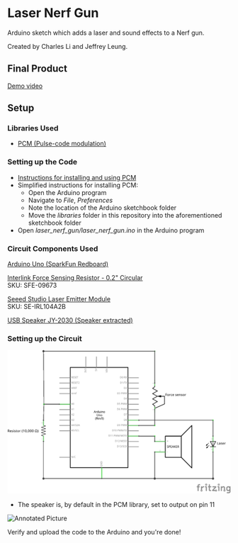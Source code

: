 # Laser Nerf Gun

Arduino sketch which adds a laser and sound effects to a Nerf gun.

Created by Charles Li and Jeffrey Leung.

## Final Product
[Demo video](https://www.youtube.com/watch?v=3ZZukPEmepA)

## Setup

### Libraries Used
* [PCM (Pulse-code modulation)](https://github.com/damellis/PCM)

### Setting up the Code
* [Instructions for installing and using PCM](http://highlowtech.org/?p=1963)
* Simplified instructions for installing PCM:
  * Open the Arduino program
  * Navigate to _File_, _Preferences_
  * Note the location of the Arduino sketchbook folder
  * Move the _libraries_ folder in this repository into the aforementioned sketchbook folder
* Open *laser\_nerf\_gun/laser\_nerf\_gun.ino* in the Arduino program

### Circuit Components Used
[Arduino Uno (SparkFun Redboard)](https://www.sparkfun.com/products/12757)

[Interlink Force Sensing Resistor - 0.2" Circular](https://www.pololu.com/product/1695)  
SKU: SFE-09673


[Seeed Studio Laser Emitter Module](https://www.rpelectronics.com/se-irl104a2b.html)  
SKU: SE-IRL104A2B

[USB Speaker JY-2030 (Speaker extracted)](http://www.made-in-china.com/showroom/electronic99/product-detailSMqnKURVArhF/China-Speaker-JY-2030-.html)

### Setting up the Circuit
![Schematic](img/schematic.png)
* The speaker is, by default in the PCM library, set to output on pin 11

![Annotated Picture](img/picture_annotated.png)

Verify and upload the code to the Arduino and you're done!

